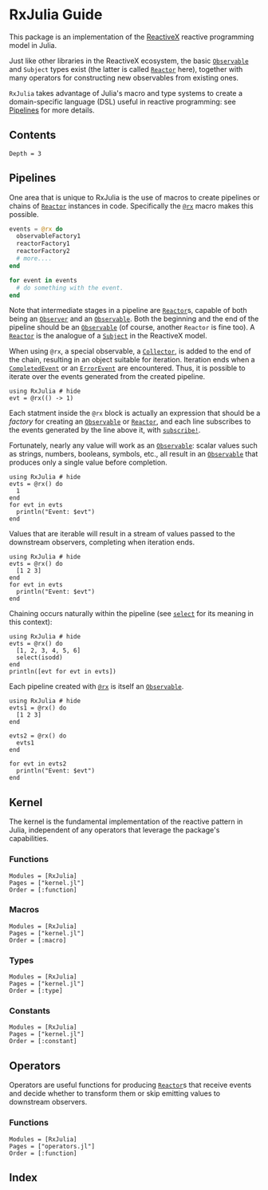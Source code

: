 # RxJulia Guide

This package is an implementation of the [ReactiveX](http://reactivex.io) reactive programming model in Julia.

Just like other libraries in the ReactiveX ecosystem, the basic [`Observable`](@ref) and `Subject` types exist (the latter is called [`Reactor`](@ref) here),  together with many operators for constructing new observables from existing ones.

`RxJulia` takes advantage of Julia's macro and type systems to create a domain-specific language (DSL) useful in reactive programming: see [Pipelines](@ref) for more details.

## Contents

```@contents
Depth = 3
```

## Pipelines

One area that is unique to RxJulia is the use of macros to create pipelines or chains of [`Reactor`](@ref) 
instances in code. Specifically the [`@rx`](@ref) macro makes this possible. 

```julia
events = @rx do
  observableFactory1
  reactorFactory1
  reactorFactory2
  # more....
end

for event in events
  # do something with the event.
end
```

Note that intermediate stages in a pipeline are [`Reactor`](@ref)s, capable of both being an [`Observer`](@ref) and an [`Observable`](@ref). Both the beginning and the end of the pipeline should be an [`Observable`](@ref) (of course, another
`Reactor` is fine too). A [`Reactor`](@ref) is the analogue of a [`Subject`](http://reactivex.io/documentation/subject.html) in the ReactiveX model.

When using `@rx`, a special observable, a [`Collector`](@ref), is added to the end of the chain, resulting in an object suitable for iteration. Iteration ends when a [`CompletedEvent`](@ref) or an [`ErrorEvent`](@ref) are encountered. Thus, it is possible to iterate over the events generated from the created pipeline.

```@example
using RxJulia # hide
evt = @rx(() -> 1)
```

Each statment inside the `@rx` block is actually an expression that should be a *factory* for creating an [`Observable`](@ref) or [`Reactor`](@ref), and each line subscribes to the events generated by the line above it, with [`subscribe!`](@ref). 

Fortunately, nearly any value will work as an [`Observable`](@ref): scalar values such as strings, numbers, booleans, symbols, etc., all result in an [`Observable`](@ref) that produces only a single value before completion. 

```@example
using RxJulia # hide
evts = @rx() do
  1
end
for evt in evts
  println("Event: $evt")
end
```

Values that are iterable will result in a stream of values passed to the downstream observers, completing when iteration ends.

```@example
using RxJulia # hide
evts = @rx() do
  [1 2 3]
end
for evt in evts
  println("Event: $evt")
end
```

Chaining occurs naturally within the pipeline (see [`select`](@ref) for its meaning in this context):

```@example
using RxJulia # hide
evts = @rx() do
  [1, 2, 3, 4, 5, 6]
  select(isodd)
end
println([evt for evt in evts])
```

Each pipeline created with [`@rx`](@ref) is itself an [`Observable`](@ref).

```@example
using RxJulia # hide
evts1 = @rx() do
  [1 2 3]
end

evts2 = @rx() do
  evts1
end

for evt in evts2
  println("Event: $evt")
end
```

## Kernel

The kernel is the fundamental implementation of the reactive pattern in Julia, independent of any operators that leverage the package's capabilities.

### Functions

```@autodocs
Modules = [RxJulia]
Pages = ["kernel.jl"]
Order = [:function]
```

### Macros

```@autodocs
Modules = [RxJulia]
Pages = ["kernel.jl"]
Order = [:macro]
```

### Types

```@autodocs
Modules = [RxJulia]
Pages = ["kernel.jl"]
Order = [:type]
```

### Constants

```@autodocs
Modules = [RxJulia]
Pages = ["kernel.jl"]
Order = [:constant]
```

## Operators

Operators are useful functions for producing [`Reactor`](@ref)s that receive events and decide whether to transform them or skip emitting values to downstream observers.

### Functions

```@autodocs
Modules = [RxJulia]
Pages = ["operators.jl"]
Order = [:function]
```

## Index

```@index
```